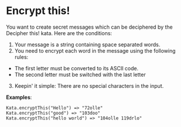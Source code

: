 # Encrypt this!

You want to create secret messages which can be deciphered by the Decipher this! kata. Here are the conditions:

1. Your message is a string containing space separated words.
2. You need to encrypt each word in the message using the following rules:
- The first letter must be converted to its ASCII code.
- The second letter must be switched with the last letter
3. Keepin' it simple: There are no special characters in the input.

**Examples**:
    
```
Kata.encryptThis("Hello") => "72olle"
Kata.encryptThis("good") => "103doo"
Kata.encryptThis("hello world") => "104olle 119drlo"
```

